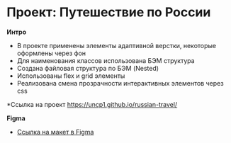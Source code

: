 # Проект: Путешествие по России

**Интро**

* В проекте применены элементы адаптивной верстки, некоторые оформлены через фон
* Для наименования классов использована БЭМ структура
* Создана файловая структура по БЭМ (Nested)
* Использованы flex и grid элементы
* Реализована смена прозрачности интерактивных элементов через css

*Ссылка на проект https://uncp1.github.io/russian-travel/

**Figma**

* [Ссылка на макет в Figma](https://www.figma.com/file/5S2WSbEFL6awjVWJ0NWL8Q/Sprint-3_-Russia-_-desktop-mobile?node-id=28503%3A0)



